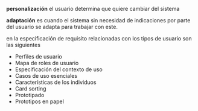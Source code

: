 
**personalización** el usuario determina que quiere cambiar del sistema

**adaptación** es cuando el sistema sin necesidad de indicaciones por parte del usuario se adapta para trabajar con este.


en la especificación de requisito relacionadas con los tipos de usuario son las siguientes

- Perfiles de usuario
- Mapa de roles de usuario
- Especificación del contexto de uso
- Casos de uso esenciales
- Características de los individuos
- Card sorting
- Prototipado
- Prototipos en papel
